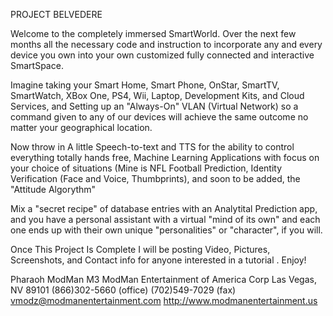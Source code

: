 PROJECT BELVEDERE

Welcome to the completely immersed SmartWorld.  Over the next few months all the necessary code and instruction to incorporate any and every device you own into your own customized fully connected and interactive SmartSpace.  

Imagine taking your Smart Home, Smart Phone, OnStar, SmartTV, SmartWatch, XBox One, PS4, Wii, Laptop, Development Kits, and Cloud Services, and Setting up an "Always-On" VLAN (Virtual Network) so a command given to any of our devices will achieve the same outcome no matter your geographical location.  

Now throw in A little Speech-to-text and TTS for the ability to control everything totally hands free, Machine Learning Applications with focus on your choice of situations (Mine is NFL Football Prediction, Identity Verification (Face and Voice, Thumbprints), and soon to be added, the "Attitude Algorythm" 

Mix a "secret recipe" of database entries with an Analytital Prediction app, and you have a personal assistant with a virtual "mind of its own" and each one ends up with their own unique "personalities" or "character", if you will.

Once This Project Is Complete I will be posting Video, Pictures, Screenshots, and Contact info for anyone interested in a tutorial .  Enjoy!

Pharaoh ModMan M3
ModMan Entertainment of America Corp
Las Vegas, NV 89101
(866)302-5660 (office)
(702)549-7029 (fax)
vmodz@modmanentertainment.com
http://www.modmanentertainment.us




